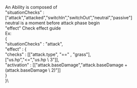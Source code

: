 An Ability is composed of\
"situationChecks" : ["attack","attacked","switchIn","switchOut","neutral","passive"]\
neutral is a moment before attack phase begin\
"effect" Check effect guide \
Ex:\
{\
    "situationChecks" : "attack",\
    "effect" : {\
        "checks" : [["attack.type", "==" , "grass"],\
                    ["us.hp","<=","us.hp \ 3"]],\
        "activation" : [["attack.baseDamage","attack.baseDamage + (attack.baseDamage \ 2)"]]\
    }\
}\
